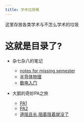 ```yaml
---
title: 学术垃圾桶
---
```

这里存放各类学术与不怎么学术的垃圾


# 这就是目录了?
- 杂七杂八的笔记
  - [notes for missing semester](_posts/notes/2024-11-15-nms.md)
  - [半导体物理](_posts/2024-11-27-TODO.md)
  - [数电入门](_posts/notes/digit/2024-11-27-digit.md)
  
- 大鹅的奇妙PA之旅
  - [PA1](_posts/pa/2024-11-15-pa1.html)
  - [PA2](_posts/pa/2024-11-27-pa2.md)
  - [道阻且长,阻着阻着就没了](_posts/2024-11-27-TODO.md)
